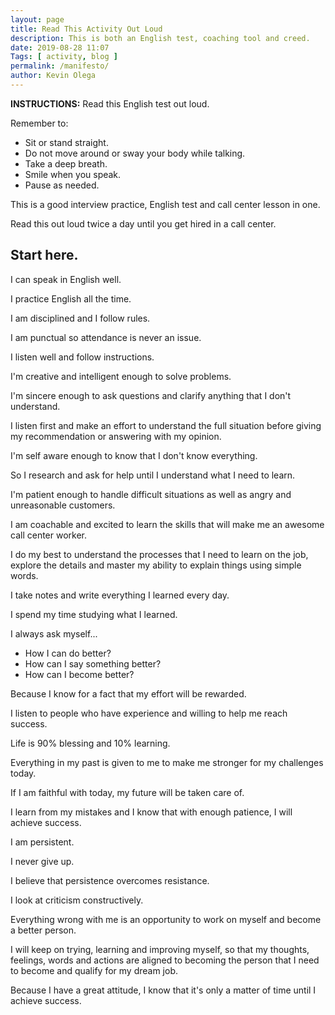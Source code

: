 ```yaml
--- 
layout: page 
title: Read This Activity Out Loud
description: This is both an English test, coaching tool and creed.
date: 2019-08-28 11:07
Tags: [ activity, blog ]
permalink: /manifesto/ 
author: Kevin Olega 
--- 
```

**INSTRUCTIONS:** Read this English test out loud.

Remember to:

- Sit or stand straight.
- Do not move around or sway your body while talking.
- Take a deep breath.
- Smile when you speak.
- Pause as needed.

This is a good interview practice, English test and call center lesson in one. 

Read this out loud twice a day until you get hired in a call center.

## Start here.

I can speak in English well.

I practice English all the time.

I am disciplined and I follow rules.

I am punctual so attendance is never an issue.

I listen well and follow instructions.

I'm creative and intelligent enough to solve problems.

I'm sincere enough to ask questions and clarify anything that I don't understand.

I listen first and make an effort to understand the full situation before giving my recommendation or answering with my opinion.

I'm self aware enough to know that I don't know everything.

So I research and ask for help until I understand what I need to learn.

I'm patient enough to handle difficult situations as well as angry and unreasonable customers.

I am coachable and excited to learn the skills that will make me an awesome call center worker.

I do my best to understand the processes that I need to learn on the job, explore the details and master my ability to explain things using simple words.

I take notes and write everything I learned every day.

I spend my time studying what I learned.

I always ask myself...

- How I can do better?
- How can I say something better?
- How can I become better?

Because I know for a fact that my effort will be rewarded.

I listen to people who have experience and willing to help me reach success.

Life is 90% blessing and 10% learning.

Everything in my past is given to me to make me stronger for my challenges today.

If I am faithful with today, my future will be taken care of.

I learn from my mistakes and I know that with enough patience, I will achieve success.

I am persistent.

I never give up.

I believe that persistence overcomes resistance.

I look at criticism constructively.

Everything wrong with me is an opportunity to work on myself and become a better person.

I will keep on trying, learning and improving myself, so that my thoughts, feelings, words and actions are aligned to becoming the person that I need to become and qualify for my dream job.

Because I have a great attitude, I know that it's only a matter of time until I achieve success.